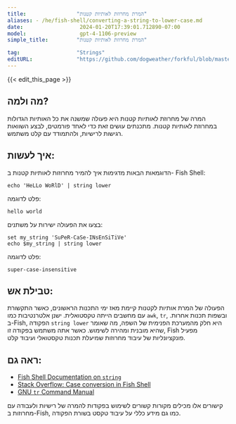 ```yaml
---
title:                "המרת מחרוזת לאותיות קטנות"
aliases: - /he/fish-shell/converting-a-string-to-lower-case.md
date:                  2024-01-20T17:39:01.712890-07:00
model:                 gpt-4-1106-preview
simple_title:         "המרת מחרוזת לאותיות קטנות"

tag:                  "Strings"
editURL:              "https://github.com/dogweather/forkful/blob/master/content/he/fish-shell/converting-a-string-to-lower-case.md"
---
```


{{< edit_this_page >}}

## מה ולמה?
המרה של מחרוזת לאותיות קטנות היא פעולה שמשנה את כל האותיות הגדולות במחרוזת לאותיות קטנות. מתכנתים עושים זאת כדי לאחד פורמטים, לבצע השוואות רגישות לרישיות, ולהתמודד עם קלט משתמש.

## איך לעשות:
הדוגמאות הבאות מדגימות איך להמיר מחרוזות לאותיות קטנות ב- Fish Shell:
```
echo 'HeLLo WoRlD' | string lower
```
פלט לדוגמה:
```
hello world
```
בצעו את הפעולה ישירות על משתנים:
```
set my_string 'SuPeR-CaSe-INsEnSiTiVe'
echo $my_string | string lower
```
פלט לדוגמה:
```
super-case-insensitive
```

## טבילת אש:
הפעולה של המרת אותיות לקטנות קיימת מאז ימי התכנות הראשונים, כאשר התקשורת עם מחשבים הייתה טקסטואלית. ישנן אלטרנטיבות כמו `awk`, `tr`, ובשפות תכנות אחרות. ב-Fish, הפקודה `string lower` היא חלק מהמערכת הפנימית של השפה, מה שאומר שהיא מובנית ומהירה לשימוש. כאשר אתה משתמש בפקודה זו, Fish מפעיל פונקציונליות של עיבוד מחרוזות שמיעלת תכנות טקסטואלי ועיבוד קלט.

## ראה גם:
- [Fish Shell Documentation on `string`](https://fishshell.com/docs/current/cmds/string.html)
- [Stack Overflow: Case conversion in Fish Shell](https://stackoverflow.com/questions/tagged/fish)
- [GNU `tr` Command Manual](https://www.gnu.org/software/coreutils/manual/html_node/tr-invocation.html)

קישורים אלו מכילים מקורות קשורים לשימוש בפקודות להמרה של רישיות ולעבודה עם מחרוזות ב-Fish, כמו גם מידע כללי על עיבוד טקסט בשורת הפקודה.
